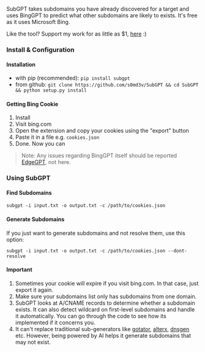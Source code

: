 SubGPT takes subdomains you have already discovered for a target and uses BingGPT to predict what other subdomains are likely to exists. It's free as it uses Microsoft Bing.

Like the tool? Support my work for as little as $1, [here](https://github.com/sponsors/s0md3v) :\)

### Install & Configuration
#### Installation
- with pip (recommended): `pip install subgpt`
- from github: `git clone https://github.com/s0md3v/SubGPT && cd SubGPT && python setup.py install`

#### Getting Bing Cookie
1. Install 
2. Visit bing.com
3. Open the extension and copy your cookies using the "export" button
4. Paste it in a file e.g. `cookies.json`
5. Done. Now you can

> Note: Any issues regarding BingGPT itself should be reported [EdgeGPT](https://github.com/acheong08/EdgeGPT), not here.

### Using SubGPT

#### Find Subdomains
```
subgpt -i input.txt -o output.txt -c /path/to/cookies.json
```

#### Generate Subdomains
If you just want to generate subdomains and not resolve them, use this option:
```
subgpt -i input.txt -o output.txt -c /path/to/cookies.json --dont-resolve
```

#### Important

1. Sometimes your cookie will expire if you visit bing.com. In that case, just export it again.
2. Make sure your subdomains list only has subdomains from one domain.
3. SubGPT looks at A/CNAME records to determine whether a subdomain exists. It can also detect wildcard on first-level subdomains and handle it automatically. You can go through the code to see how its implemented if it concerns you.
4. It can't replace traditional sub-generators like [gotator](https://github.com/Josue87/gotator), [alterx](https://github.com/projectdiscovery/alterx), [dnsgen](https://github.com/ProjectAnte/dnsgen) etc. However, being powered by AI helps it generate subdomains that may not exist.
